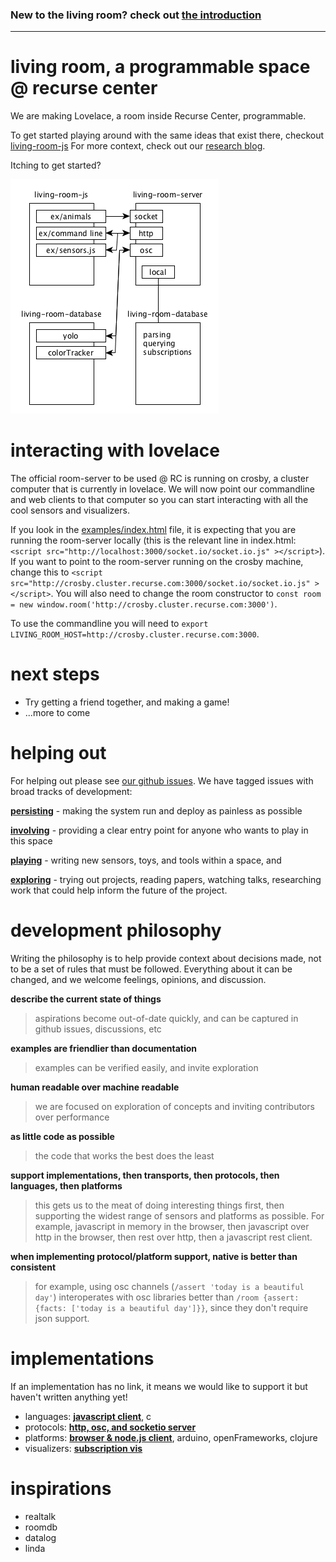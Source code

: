 ### **New to the living room? check out [the introduction](https://github.com/jedahan/living-room/wiki)**

---

# living room, a programmable space @ recurse center

We are making Lovelace, a room inside Recurse Center, programmable. 

To get started playing around with the same ideas that exist there, checkout [living-room-js][]
For more context, check out our [research blog](https://livingroomresearch.tumblr.com/).

Itching to get started?

![Diagram of submodules in living-room](/docs/images/living-room.png)

# interacting with lovelace

The official room-server to be used @ RC is running on crosby, a cluster computer that is currently in lovelace. We will now point our commandline and web clients to that computer so you can start interacting with all the cool sensors and visualizers.

If you look in the [examples/index.html](examples/index.html) file, it is expecting that you are running the room-server locally (this is the relevant line in index.html: `<script src="http://localhost:3000/socket.io/socket.io.js" ></script>`). If you want to point to the room-server running on the crosby machine, change this to `<script src="http://crosby.cluster.recurse.com:3000/socket.io/socket.io.js" ></script>`. You will also need to change the room constructor to `const room = new window.room('http://crosby.cluster.recurse.com:3000')`.

To use the commandline you will need to `export LIVING_ROOM_HOST=http://crosby.cluster.recurse.com:3000`.

# next steps

* Try getting a friend together, and making a game!
* ...more to come

# helping out

For helping out please see [our github issues](https://github.com/jedahan/living-room/issues). We have tagged issues with broad tracks of development:

**[persisting][]** - making the system run and deploy as painless as possible

**[involving][]** - providing a clear entry point for anyone who wants to play in this space

**[playing][]** - writing new sensors, toys, and tools within a space, and

**[exploring][]** - trying out projects, reading papers, watching talks, researching work that could help inform the future of the project.

# development philosophy

Writing the philosophy is to help provide context about decisions made, not to be a set of rules that must be followed. Everything about it can be changed, and we welcome feelings, opinions, and discussion.

**describe the current state of things**

> aspirations become out-of-date quickly, and can be captured in github issues, discussions, etc

**examples are friendlier than documentation**

> examples can be verified easily, and invite exploration

**human readable over machine readable**

> we are focused on exploration of concepts and inviting contributors over performance

**as little code as possible**

> the code that works the best does the least

**support implementations, then transports, then protocols, then languages, then platforms**

> this gets us to the meat of doing interesting things first, then supporting the widest range of sensors and platforms as possible. For example, javascript in memory in the browser, then javascript over http in the browser, then rest over http, then a javascript rest client.

**when implementing protocol/platform support, native is better than consistent**
> for example, using osc channels (`/assert 'today is a beautiful day'`) interoperates with osc libraries better than `/room {assert: {facts: ['today is a beautiful day']}}`, since they don't require json support.

# implementations

If an implementation has no link, it means we would like to support it but haven't written anything yet!

* languages: **[javascript client][living-room-js]**, c
* protocols: **[http, osc, and socketio server][living-room-server]**
* platforms: **[browser & node.js client][living-room-js]**, arduino, openFrameworks, clojure
* visualizers: **[subscription vis](https://github.com/modernserf/rumor-visualizer)**

# inspirations

- realtalk
- roomdb
- datalog
- linda

[living-room-server]: https://github.com/jedahan/living-room-server
[living-room-js]: https://github.com/jedahan/living-room-js
[involving]: https://github.com/jedahan/living-room/issues?q=is%3Aopen+is%3Aissue+label%3Ainvolving/
[persisting]: https://github.com/jedahan/living-room/issues?q=is%3Aopen+is%3Aissue+label%3Apersisting/
[playing]: https://github.com/jedahan/living-room/issues?q=is%3Aopen+is%3Aissue+label%3Aplaying/
[exploring]: https://github.com/jedahan/living-room/issues?q=is%3Aopen+is%3Aissue+label%3Aexploring/
